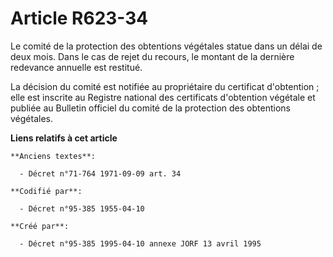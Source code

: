 # Article R623-34

Le comité de la protection des obtentions végétales statue dans un délai de deux mois. Dans le cas de rejet du recours, le
montant de la dernière redevance annuelle est restitué.

La décision du comité est notifiée au propriétaire du certificat d'obtention ; elle est inscrite au Registre national des
certificats d'obtention végétale et publiée au Bulletin officiel du comité de la protection des obtentions végétales.

**Liens relatifs à cet article**

	**Anciens textes**:

	  - Décret n°71-764 1971-09-09 art. 34

	**Codifié par**:

	  - Décret n°95-385 1955-04-10

	**Créé par**:

	  - Décret n°95-385 1995-04-10 annexe JORF 13 avril 1995
